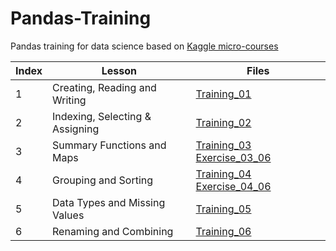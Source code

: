 # Pandas-Training

Pandas training for data science based on [Kaggle micro-courses](https://www.kaggle.com/learn/pandas)

Index | Lesson | Files
------------ | ------------ | -------------
1 | Creating, Reading and Writing | [Training_01](https://github.com/macmle45/Pandas-Training/blob/master/01.%20Creating%2C%20Reading%20and%20Writing/pd_01%20-%20DataFrame_and_Series.py)
2 | Indexing, Selecting & Assigning | [Training_02](https://github.com/macmle45/Pandas-Training/blob/master/02.%20Indexing%2C%20Selecting%20%26%20Assigning/pd_02%20-%20DataAccessing.py)
3 | Summary Functions and Maps | [Training_03](https://github.com/macmle45/Pandas-Training/blob/master/03.%20Summary%20Functions%20and%20Maps/pd_03%20-%20Functions_and_Maps.py) [Exercise_03_06](/)
4 | Grouping and Sorting | [Training_04](https://github.com/macmle45/Pandas-Training/blob/master/04.%20Grouping%20and%20Sorting/pd_04%20-%20Grouping_and_Sorting.py) [Exercise_04_06](/)
5 | Data Types and Missing Values | [Training_05](https://github.com/macmle45/Pandas-Training/blob/master/05.%20Data%20Types%20and%20Missing%20Values/pd_05%20-%20Data_Types_and_Missing_Values.py)
6 | Renaming and Combining | [Training_06](https://github.com/macmle45/Pandas-Training/blob/master/06.%20Renaming%20and%20Combining/pd_06%20-%20Renaming_and_Combining.py)
